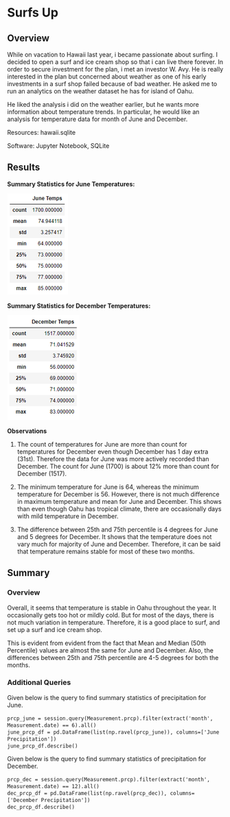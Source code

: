# Surfs Up

## Overview

While on vacation to Hawaii last year, i became passionate about surfing. I decided to open a surf and ice cream shop so that i can live there forever. In order to secure investment for the plan, i met an investor W. Avy. He is really interested in the plan but concerned about weather as one of his early investments in a surf shop failed because of bad weather. He asked me to run an analytics on the weather dataset he has for island of Oahu.    

He liked the analysis i did on the weather earlier, but he wants more information about temperature trends. In particular, he would like an analysis for temperature data for month of June and December.  

Resources: hawaii.sqlite

Software: Jupyter Notebook, SQLite

## Results

**Summary Statistics for June Temperatures:**

![june_temps](./Images/june_temps.png)

**Summary Statistics for December Temperatures:**

![dec_temps](./Images/dec_temps.png)

**Observations**

1. The count of temperatures for June are more than count for temperatures for December even though December has 1 day extra (31st). Therefore the data for June was more actively recorded than December. The count for June (1700) is about 12% more than count for December (1517).    

2. The minimum temperature for June is 64, whereas the minimum temperature for December is 56. However, there is not much difference in maximum temperature and mean for June and December. This shows than even though Oahu has tropical climate, there are occasionally days with mild temperature in December.

3. The difference between 25th and 75th percentile is 4 degrees for June and 5 degrees for December. It shows that the temperature does not vary much for majority of June and December. Therefore, it can be said that temperature remains stable for most of these two months.

## Summary

### Overview

Overall, it seems that temperature is stable in Oahu throughout the year. It occasionally gets too hot or mildly cold. But for most of the days, there is not much variation in temperature. Therefore, it is a good place to surf, and set up a surf and ice cream shop.

This is evident from evident from the fact that Mean and Median (50th Percentile) values are almost the same for June and December. Also, the differences between 25th and 75th percentile are 4-5 degrees for both the months. 

### Additional Queries

Given below is the query to find summary statistics of precipitation for June.

    prcp_june = session.query(Measurement.prcp).filter(extract('month', Measurement.date) == 6).all()
    june_prcp_df = pd.DataFrame(list(np.ravel(prcp_june)), columns=['June Precipitation'])
    june_prcp_df.describe()

Given below is the query to find summary statistics of precipitation for December.

    prcp_dec = session.query(Measurement.prcp).filter(extract('month', Measurement.date) == 12).all()
    dec_prcp_df = pd.DataFrame(list(np.ravel(prcp_dec)), columns=['December Precipitation'])
    dec_prcp_df.describe()
